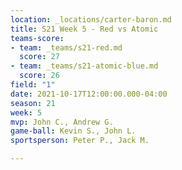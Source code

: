 ```yaml
---
location: _locations/carter-baron.md
title: S21 Week 5 - Red vs Atomic
teams-score:
- team: _teams/s21-red.md
  score: 27
- team: _teams/s21-atomic-blue.md
  score: 26
field: "1"
date: 2021-10-17T12:00:00.000-04:00
season: 21
week: 5
mvp: John C., Andrew G.
game-ball: Kevin S., John L.
sportsperson: Peter P., Jack M.

---
```

